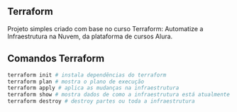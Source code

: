 ## Terraform

Projeto simples criado com base no curso Terraform: Automatize a Infraestrutura na Nuvem, da plataforma de cursos Alura.

## Comandos Terraform

```bash
terraform init # instala dependências do terraform
terraform plan # mostra o plano de execução
terraform apply # aplica as mudanças na infraestrutura
terraform show # mostra dados de como a infraestrutura está atualmente
terraform destroy # destroy partes ou toda a infraestrutura
```

